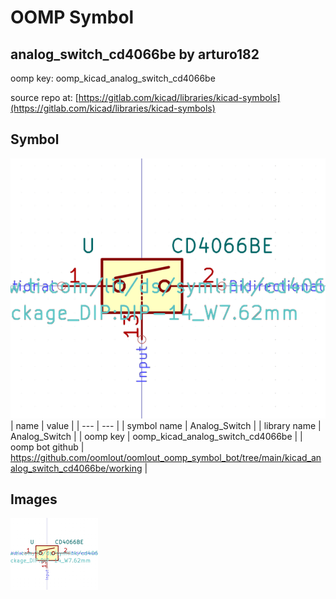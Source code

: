# OOMP Symbol  
## analog_switch_cd4066be  by arturo182  
  
oomp key: oomp_kicad_analog_switch_cd4066be  
  
source repo at: [https://gitlab.com/kicad/libraries/kicad-symbols](https://gitlab.com/kicad/libraries/kicad-symbols)  
## Symbol  
  
[![working.png](working_600.png)](working.png)  
| name | value | 
| --- | --- | 
| symbol name | Analog_Switch | 
| library name | Analog_Switch | 
| oomp key | oomp_kicad_analog_switch_cd4066be | 
| oomp bot github | https://github.com/oomlout/oomlout_oomp_symbol_bot/tree/main/kicad_analog_switch_cd4066be/working | 
## Images  
  
[![working.png](working_140.png)](working.png)  
